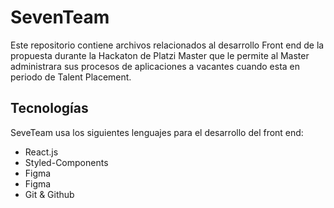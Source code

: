 # SevenTeam

Este repositorio contiene archivos relacionados al desarrollo Front end de la propuesta durante la Hackaton de Platzi Master que le permite al Master administrara sus procesos de aplicaciones a vacantes cuando esta en periodo de Talent Placement.


## Tecnologías

SeveTeam usa los siguientes lenguajes para el desarrollo del front end:

* React.js
* Styled-Components
* Figma
* Figma
* Git & Github
